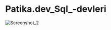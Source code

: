 # Patika.dev_Sql_-devleri
![Screenshot_2](https://user-images.githubusercontent.com/81256755/160490728-6d0b2dc0-afc0-4f7f-aedc-75a35ce1d0a4.png)

